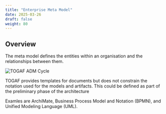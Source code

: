 ```yaml
---
title: "Enterprise Meta Model"
date: 2025-03-26
draft: false
weight: 80
---
```


## Overview

The meta model defines the entities within an organisation and the relationships between them.

![TOGAF ADM Cycle](/images/architecture/togaf/enterpriseMetaModel.png)

TOGAF provides templates for documents but does not constrain the notation used for the models and artifacts.
This could be defined as part of the preliminary phase of the architecture

Examles are ArchiMate, Business Process Model and Notation (BPMN), and Unified Modeling Language (UML).
